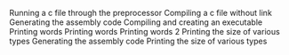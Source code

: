 Running a c file through the preprocessor
Compiling a c file without link
Generating the assembly code
Compiling and creating an executable
Printing words
Printing words
Printing words 2
Printing the size of various types
Generating the assembly code
Printing the size of various types
